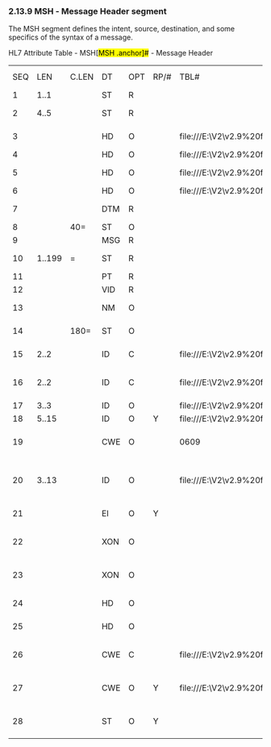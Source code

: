 ### 2.13.9 MSH ‑ Message Header segment

The MSH segment defines the intent, source, destination, and some specifics of the syntax of a message.

HL7 Attribute Table - MSH[<mark>MSH .anchor]</mark><mark>#</mark> - Message Header

|     |     |     |     |     |     |     |     |     |
| --- | --- | --- | --- | --- | --- | --- | --- | --- |
| SEQ | LEN | C.LEN | DT | OPT | RP/# | TBL# | ITEM # | ELEMENT NAME |
| 1 | 1..1 |  | ST | R |  |  | 00001 | Field Separator |
| 2 | 4..5 |  | ST | R |  |  | 00002 | Encoding Characters |
| 3 |  |  | HD | O |  | file:///E:\V2\v2.9%20final%20Nov%20from%20Frank\V29_CH02C_Tables.docx#HL70361[0361] | 00003 | Sending Application |
| 4 |  |  | HD | O |  | file:///E:\V2\v2.9%20final%20Nov%20from%20Frank\V29_CH02C_Tables.docx#HL70362[0362] | 00004 | Sending Facility |
| 5 |  |  | HD | O |  | file:///E:\V2\v2.9%20final%20Nov%20from%20Frank\V29_CH02C_Tables.docx#HL70361[0361] | 00005 | Receiving Application |
| 6 |  |  | HD | O |  | file:///E:\V2\v2.9%20final%20Nov%20from%20Frank\V29_CH02C_Tables.docx#HL70362[0362] | 00006 | Receiving Facility |
| 7 |  |  | DTM | R |  |  | 00007 | Date/Time of Message |
| 8 |  | 40= | ST | O |  |  | 00008 | Security |
| 9 |  |  | MSG | R |  |  | 00009 | Message Type |
| 10 | 1..199 | = | ST | R |  |  | 00010 | Message Control ID |
| 11 |  |  | PT | R |  |  | 00011 | Processing ID |
| 12 |  |  | VID | R |  |  | 00012 | Version ID |
| 13 |  |  | NM | O |  |  | 00013 | Sequence Number |
| 14 |  | 180= | ST | O |  |  | 00014 | Continuation Pointer |
| 15 | 2..2 |  | ID | C |  | file:///E:\V2\v2.9%20final%20Nov%20from%20Frank\V29_CH02C_Tables.docx#HL70155[0155] | 00015 | Accept Acknowledgment |
| 16 | 2..2 |  | ID | C |  | file:///E:\V2\v2.9%20final%20Nov%20from%20Frank\V29_CH02C_Tables.docx#HL70155[0155] | 00016 | Application Acknowledgment Type |
| 17 | 3..3 |  | ID | O |  | file:///E:\V2\v2.9%20final%20Nov%20from%20Frank\V29_CH02C_Tables.docx#HL70399[0399] | 00017 | Country Code |
| 18 | 5..15 |  | ID | O | Y | file:///E:\V2\v2.9%20final%20Nov%20from%20Frank\V29_CH02C_Tables.docx#HL70211[0211] | 00692 | Character Set |
| 19 |  |  | CWE | O |  | 0609 | 00693 | Principal Language Of Message |
| 20 | 3..13 |  | ID | O |  | file:///E:\V2\v2.9%20final%20Nov%20from%20Frank\V29_CH02C_Tables.docx#HL70356[0356] | 01317 | Alternate Character Set Handling Scheme |
| 21 |  |  | EI | O | Y |  | 01598 | Message Profile Identifier |
| 22 |  |  | XON | O |  |  | 01823 | Sending Responsible Organization |
| 23 |  |  | XON | O |  |  | 01824 | Receiving Responsible Organization |
| 24 |  |  | HD | O |  |  | 01825 | Sending Network Address |
| 25 |  |  | HD | O |  |  | 01826 | Receiving Network Address |
| 26 |  |  | CWE | C |  | file:///E:\V2\v2.9%20final%20Nov%20from%20Frank\V29_CH02C_Tables.docx#HL70952[0952] | 2429 | Security Classification Tag |
| 27 |  |  | CWE | O | Y | file:///E:\V2\v2.9%20final%20Nov%20from%20Frank\V29_CH02C_Tables.docx#HL70953[0953] | 2430 | Security Handling Instructions |
| 28 |  |  | ST | O | Y |  | 2431 | Special Access Restriction Instructions |
